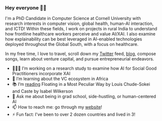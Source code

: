 ### Hey everyone  👋🏾

<!--
**chinasaokolo/chinasaokolo** is a ✨ _special_ ✨ repository because its `README.md` (this file) appears on your GitHub profile. -->

I'm a PhD Candidate in Computer Science at Cornell University with research interests in computer vision, global health, human-AI interaction, and ICTD! Within these fields, I work on projects in rural India to understand how frontline healthcare workers perceive and value AI/XAI. I also examine how explainability can be best leveraged in AI-enabled technologies deployed throughout the Global South, with a focus on healthcare.

In my free time, I love to travel, scroll down my [Twitter](https://www.twitter.com/chinasza) feed, [blog](http://www.collegesista.com), compose songs, learn about venture capital, and pursue entrepreneurial endeavors.

- 👩🏿‍💻 I’m working on a research study to examine how AI for Social Good Practitioners incorporate XAI
- 🌱 I’m learning about the VC ecosystem in Africa
- 📚 I’m [reading](https://www.goodreads.com/collegesista) Floating in a Most Peculiar Way by Louis Chude-Sokei and Caste by Isabel Wilkerson
- 💬 Ask me about being in grad school, side-hustling, or human-centered AI
- 📫 How to reach me: go through my [website](http://www.chinasaokolo.com)!
- ⚡ Fun fact: I've been to over 2 dozen countries and lived in 3!

<!--
- 🤝 I’m looking to collaborate on video recognition techniques for fine-grained motions
- 👯 I’m looking to collaborate on ...
- 🤔 I’m looking for help with ...
- 😄 Pronouns: ...
-->
